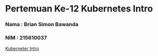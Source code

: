 # Pertemuan Ke-12 Kubernetes Intro

### Nama : Brian Simon Bawanda
### NIM  : 215610037

[Kuberneter Intro ](dsd)
